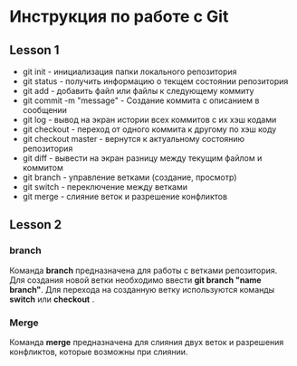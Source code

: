 # Инструкция по работе с Git

## Lesson 1 ##

* git init - инициализация папки локального репозитория 
* git status - получить информацию о текщем состоянии репозитория
* git add - добавить файл или файлы к следующему коммиту 
* git commit -m "message" - Создание коммита с описанием в сообщении
* git log - вывод на экран истории всех коммитов с их хэш кодами
* git checkout - переход от одного коммита к другому по хэш коду
* git checkout master - вернутся к актуальному состоянию репозитория
* git diff - вывести на экран разницу между текущим файлом и коммитом
* git branch - управление ветками (создание, просмотр)
* git switch - переключение между ветками
* git merge - слияние веток и разрешение конфликтов


## Lesson 2 ##


### branch ###
Команда **branch** предназначена для работы с ветками репозитория. Для создания новой ветки необходимо ввести 
**git branch "name branch"**.
Для перехода на созданную ветку используются команды
**switch** или **checkout** . 


### Merge ###

Команда **merge** предназначена для слияния двух веток и разрешения конфликтов, которые возможны при слиянии. 